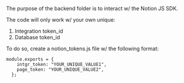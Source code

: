 The purpose of the backend folder is to interact w/ the Notion JS SDK.  

The code will only work w/ your own unique:  
1. Integration token_id
2. Database token_id  

To do so, create a notion_tokens.js file w/ the following format:  
```
module.exports = {
    intgr_token: "YOUR_UNIQUE_VALUE1",
    page_token: "YOUR_UNIQUE_VALUE2",
  };
```